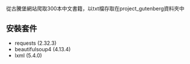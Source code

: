 從古騰堡網站爬取300本中文書籍，以txt檔存取在project_gutenberg資料夾中

## 安裝套件
- requests (2.32.3)
- beautifulsoup4 (4.13.4)
- lxml (5.4.0)
